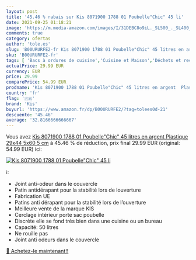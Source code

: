 ```yaml
---
layout: post
title: '45.46 % rabais sur Kis 8071900 1788 01 Poubelle"Chic" 45 li'
date: 2021-09-25 01:18:21
image: 'https://m.media-amazon.com/images/I/31DEBC8o9iL._SL500_._SL400_.jpg'
comments: true
category: ofertas
author: 'tole.es'
slug: 'B00URURFE2-fr Kis 8071900 1788 01 Poubelle"Chic" 45 litres en argent...'
sku: 'B00URURFE2-fr'
tags: [ 'Bacs à ordures de cuisine','Cuisine et Maison','Déchets et recyclage','Rangement et organisation','kis', ]
actualPrice: 29.99 EUR
currency: EUR
price: 29.99
comparePrice: 54.99 EUR
prodname: 'Kis 8071900 1788 01 Poubelle"Chic" 45 litres en argent  Plastique  29x44 5x60 5 cm'
country: 'fr'
flag: '🇫🇷'
brand: 'Kis'
buyurl: 'https://www.amazon.fr/dp/B00URURFE2/?tag=tolees0d-21'
descuento: '45.46'
average: '32.8166666666667'
---
```


Vous avez [Kis 8071900 1788 01 Poubelle"Chic" 45 litres en argent  Plastique  29x44 5x60 5 cm](https://www.amazon.fr/dp/B00URURFE2/?tag=tolees0d-21)  à  45.46 % de réduction, prix final  29.99 EUR (original: 54.99 EUR) ici:

[![Kis 8071900 1788 01 Poubelle"Chic" 45 li](https://m.media-amazon.com/images/I/31DEBC8o9iL._SL500_._SL400_.jpg)](https://www.amazon.fr/dp/B00URURFE2/?tag=tolees0d-21)

ℹ️:

- Joint anti-odeur dans le couvercle
- Patin antidérapant pour la stabilité lors de louverture
- Fabrication UE
- Patins anti dérapant pour la stabilité lors de l’ouverture
- Meilleure vente de la marque KIS
- Cerclage intérieur porte sac poubelle
- Discrète elle se fond très bien dans une cuisine ou un bureau
- Capacité: 50 litres
- Ne rouille pas
- Joint anti odeurs dans le couvercle

[🛒 Achetez-le maintenant!!](https://www.amazon.fr/dp/B00URURFE2/?tag=tolees0d-21)
